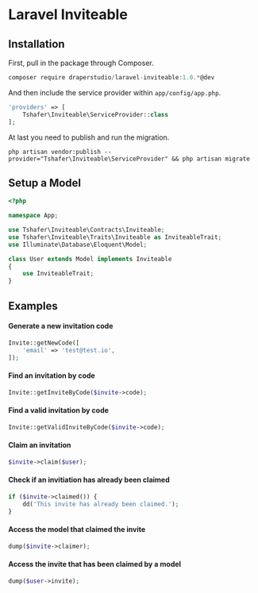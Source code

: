 # Laravel Inviteable

## Installation

First, pull in the package through Composer.

```js
composer require draperstudio/laravel-inviteable:1.0.*@dev
```

And then include the service provider within `app/config/app.php`.

```php
'providers' => [
    Tshafer\Inviteable\ServiceProvider::class
];
```

At last you need to publish and run the migration.

```
php artisan vendor:publish --provider="Tshafer\Inviteable\ServiceProvider" && php artisan migrate
```

## Setup a Model

```php
<?php

namespace App;

use Tshafer\Inviteable\Contracts\Inviteable;
use Tshafer\Inviteable\Traits\Inviteable as InviteableTrait;
use Illuminate\Database\Eloquent\Model;

class User extends Model implements Inviteable
{
    use InviteableTrait;
}
```

## Examples

#### Generate a new invitation code
```php
Invite::getNewCode([
    'email' => 'test@test.io',
]);
```

#### Find an invitation by code
```php
Invite::getInviteByCode($invite->code);
```

#### Find a valid invitation by code
```php
Invite::getValidInviteByCode($invite->code);
```

#### Claim an invitation
```php
$invite->claim($user);
```

#### Check if an invitiation has already been claimed
```php
if ($invite->claimed()) {
    dd('This invite has already been claimed.');
}
```

#### Access the model that claimed the invite
```php
dump($invite->claimer);
```

#### Access the invite that has been claimed by a model
```php
dump($user->invite);
```
